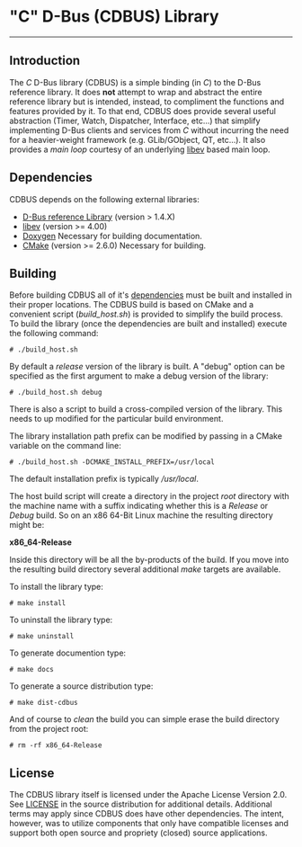 # "C" D-Bus (CDBUS) Library
---
## Introduction

The *C* D-Bus library (CDBUS) is a simple binding (in *C*) to the D-Bus reference library. It does **not** attempt to wrap and abstract the entire reference library but is intended, instead, to compliment the functions and features provided by it. To that end, CDBUS does provide several useful abstraction (Timer, Watch, Dispatcher, Interface, etc...) that simplify implementing D-Bus clients and services from *C* without incurring the need for a heavier-weight framework (e.g. GLib/GObject, QT, etc...). It also provides a *main loop* courtesy of an underlying [libev](http://software.schmorp.de/pkg/libev.html) based main loop. 

## Dependencies

CDBUS depends on the following external libraries:

* [D-Bus reference Library](http://dbus.freedesktop.org/releases/dbus/) (version > 1.4.X)
* [libev](http://software.schmorp.de/pkg/libev.html) (version >= 4.00)
* [Doxygen](http://www.doxygen.org/) Necessary for building documentation.
* [CMake](http://www.cmake.org/) (version >= 2.6.0) Necessary for building.


## Building

Before building CDBUS all of it's [dependencies](#Dependencies) must be built and installed in their proper locations. The CDBUS build is based on CMake and a convenient script (*build_host.sh*) is provided to simplify the build process. To build the library (once the dependencies are built and installed) execute the following command:

	# ./build_host.sh

By default a *release* version of the library is built. A "debug" option can be specified as the first argument to make a debug version of the library:

	# ./build_host.sh debug

There is also a script to build a cross-compiled version of the library. This needs to up modified for the particular build environment.

The library installation path prefix can be modified by passing in a CMake variable on the command line:

	# ./build_host.sh -DCMAKE_INSTALL_PREFIX=/usr/local

The default installation prefix is typically */usr/local*. 

The host build script will create a directory in the project *root* directory with the machine name with a suffix indicating whether this is a *Release* or *Debug* build. So on an x86 64-Bit Linux machine the resulting directory might be:

**x86_64-Release**

Inside this directory will be all the by-products of the build. If you move into the resulting build directory several additional *make* targets are available.

To install the library type:

	# make install

To uninstall the library type:

	# make uninstall

To generate documention type:

	# make docs

To generate a source distribution type:

	# make dist-cdbus

And of course to *clean* the build you can simple erase the build directory from the project root:

	# rm -rf x86_64-Release

## License ##

The CDBUS library itself is licensed under the Apache License Version 2.0. See <a href="./LICENSE">LICENSE</a> in the source distribution for additional details. Additional terms may apply since CDBUS does have other dependencies. The intent, however, was to utilize components that only have compatible licenses and support both open source and propriety (closed) source applications.


